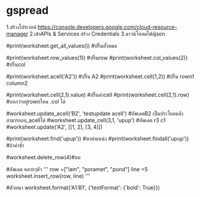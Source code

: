 # gspread

1.สร้างโปรเจกต์ https://console.developers.google.com/cloud-resource-manager
2.เข้าAPIs & Services สร้าง  Credentials
3.ดาวน์โหลดไฟล์json

#print(worksheet.get_all_values()) #ปริ้นทั้งหมด

#print(worksheet.row_values(1)) #ปริ้นrow 
#print(worksheet.col_values(2)) #ปริ้นcol

#print(worksheet.acell('A2')) #ปริ้น A2
#print(worksheet.cell(1,2)) #ปริ้น rown1 column2

#print(worksheet.cell(2,1).value) #ปริ้นค่าcell
#print(worksheet.cell(2,1).row) #บอกว่าอยู่rownไหน .col ได้

#worksheet.update_acell('B2', 'testupdate acell') #อัพเดตB2 เป็นประโยคหลัง สามารถลบ_acellได้
#worksheet.update_cell(3,1, 'upup') #อัพเดต r3 c1
#worksheet.update('A2', [[1, 2], [3, 4]])

#print(worksheet.find('upup')) #หาตำแหน่ง
#print(worksheet.findall('upup')) #ถ้าค่าซ้ำ

#worksheet.delete_row(4)#ลบ


#อัพเดต หลายๆตัว
'''
row =["iam", "poramet", "pond"]
line =5
worksheet.insert_row(row, line)
'''

#ตัวหนา
worksheet.format('A1:B1', {'textFormat': {'bold': True}})
